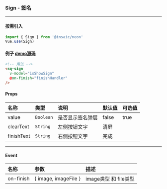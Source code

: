 ### Sign - 签名

---
#### 按需引入

```js
import { Sign } from '@insaic/neon'
Vue.use(Sign)
```

#### 例子 [demo源码](https://github.com/insaic/neon/blob/dev/examples/routers/sign.vue)
```html
<!-- 用法 -->
<sq-sign
  v-model="isShowSign"
  @on-finish="finishHandler"
/>
```

#### Props
| 名称            | 类型      | 说明            | 默认值  | 可选值 |
|:---------------|:--------- |:---------------|:-------|:------|
| value          | `Boolean` | 是否显示签名弹层  | false  | true  |
| clearText      | `String`  | 左侧按钮文字     | 清屏    |       |
| finishText     | `String`  | 右侧按钮文字     | 完成    |       |

---
#### Event
| 名称       | 参数                 | 描述                 |
|:--------  |:------------         |:----                |
| on-finish | { image, imageFile } | image类型 和 file类型 |